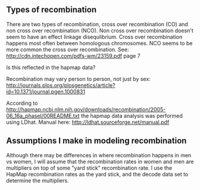 
Types of recombination
----------------------
There are two types of recombination, cross over recombination (CO)
and non cross over recombination (NCO).  Non cross over recombination
doesn't seem to have an effect linkage disequlibrium.  Cross over
recombination happens most often between homologous chromosomes.  NCO
seems to be more common the cross over recombination.  See:
http://cdn.intechopen.com/pdfs-wm/23159.pdf page 7

Is this reflected in the hapmap data?

Recombination may vary person to person, not just by sex:
http://journals.plos.org/plosgenetics/article?id=10.1371/journal.pgen.1000831

According to
http://hapmap.ncbi.nlm.nih.gov/downloads/recombination/2005-06_16a_phaseI/00README.txt
the hapmap data analysis was performed using LDhat. Manual here:
http://ldhat.sourceforge.net/manual.pdf

Assumptions I make in modeling recombination
--------------------------------------------

Although there may be differences in where recombination happens in
men vs women, I will assume that the recombination rates in women and
men are multipliers on top of some "yard stick" recombination rate. I
use the HapMap recombination rates as the yard stick, and the decode
data set to determine the multipliers.
